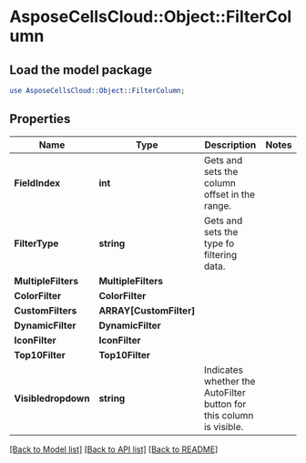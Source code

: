 # AsposeCellsCloud::Object::FilterColumn 

## Load the model package
```perl
use AsposeCellsCloud::Object::FilterColumn;
```

## Properties
Name | Type | Description | Notes
------------ | ------------- | ------------- | -------------
**FieldIndex** | **int** | Gets and sets the column offset in the range.  |
**FilterType** | **string** | Gets and sets the type fo filtering data.  |
**MultipleFilters** | **MultipleFilters** |  |
**ColorFilter** | **ColorFilter** |  |
**CustomFilters** | **ARRAY[CustomFilter]** |  |
**DynamicFilter** | **DynamicFilter** |  |
**IconFilter** | **IconFilter** |  |
**Top10Filter** | **Top10Filter** |  |
**Visibledropdown** | **string** | Indicates whether the AutoFilter button for this column is visible.  |  

[[Back to Model list]](../README.md#documentation-for-models) [[Back to API list]](../README.md#documentation-for-api-endpoints) [[Back to README]](../README.md)

